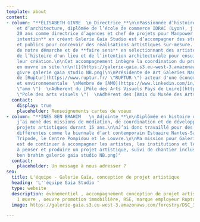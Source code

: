 ```yaml
---
template: about
content:
- column: "**ÉLISABETH GIVRE  \n_Directrice_**\n\nPassionnée d’histoire de l’art
    et d’architecture, diplômée de l’école de commerce IDRAC (Lyon), j’ai travaillé
    20 ans comme directrice d’agences et chef de projets pour Manpower France.\n\n**Mon
    intention** en créant Galerie Gaïa Studio est d’accompagner des structures privées
    et publics pour concevoir des réalisations artistiques sur-mesure.  \nLa particularité
    de notre démarche et de **faire sens** en sélectionnant des artistes qui s’inspireront
    de l’histoire d'un lieu et de l’intention architecturale pour ensuite imaginer
    leur création.\n\nCet accompagnement intègre la coordination du projet et sa mise
    en œuvre in situ.\n\n![](https://galerie-gaia.s3.eu-west-3.amazonaws.com/forestry/elisabeth
    givre galerie gaia studio NB.png)\n\nPrésidente de Art Galeries Nantes  \nMembre
    de [Ruptur](https://www.ruptur.fr/ \"RUPTUR \") acteur d'une économie créative
    et environnementale  \nMembre de [AMO](https://www.linkedin.com/in/amo-bretagne-pays-de-loire-961183164/?originalSubdomain=fr
    \"amo \")  \nAdhérent du [Pôle des Arts Visuels Pays de Loire](https://poleartsvisuels-pdl.fr/
    \"Pole des arts visuels \")  \nAdhérent des [Amis du Musée des Arts de Nantes]()"
  contact:
    display: true
    placeholder: Renseignements cartes de voeux
- column: "**INÈS BEN BRAHIM   \n_Adjointe_**\n\nDiplômée en histoire de l’art,
    j’ai mené des missions de médiation, de coordination et de développement de
    projets artistiques durant 15 ans.\n\nJ’ai donc travaillé pour des structures
    différentes comme la biennale d’art contemporain Estuaire Nantes-Saint Nazaire,
    Tripode, le Centre Pompidou et le Louvre.\n\nMa mission pour Galerie Gaïa Studio
    est de continuer à accompagner les artistes, les institutions et les entreprises
    à penser et produire un projet artistique, suivi de chantier inclus.\n\n![](https://galerie-gaia.s3.eu-west-3.amazonaws.com/forestry/ines
    ben brahim galerie gaia studio NB.png)"
  contact:
    placeholder: Un message à nous adresser ?
seo:
  title: L'équipe - Galerie Gaïa, conception de projet artistique
  heading: 'L''équipe Gaia Studio '
  type: website
  description: évènementiel , accompagnement conception de projet artistique, 1 immeuble
    1 œuvre , oeuvre promotion immobilière, RSE, marque employeur Ruptur
  image: https://galerie-gaia.s3.eu-west-3.amazonaws.com/forestry/DSC_3559-2.jpg

---
```

